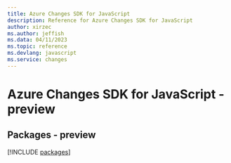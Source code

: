 ```yaml
---
title: Azure Changes SDK for JavaScript
description: Reference for Azure Changes SDK for JavaScript
author: xirzec
ms.author: jeffish
ms.data: 04/11/2023
ms.topic: reference
ms.devlang: javascript
ms.service: changes
---
```

# Azure Changes SDK for JavaScript - preview
## Packages - preview
[!INCLUDE [packages](changes-index.md)]